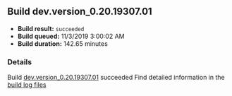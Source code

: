 ## Build dev.version_0.20.19307.01
- **Build result:** `succeeded`
- **Build queued:** 11/3/2019 3:00:02 AM
- **Build duration:** 142.65 minutes
### Details
Build [dev.version_0.20.19307.01](https://winappstudio.visualstudio.com/web/build.aspx?pcguid=a4ef43be-68ce-4195-a619-079b4d9834c2&builduri=vstfs%3a%2f%2f%2fBuild%2fBuild%2f31711) succeeded
Find detailed information in the [build log files]()

